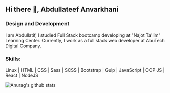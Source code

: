 ## Hi there 👋, Abdullateef Anvarkhani
### Design and Development
I am Abdullatif, I studied Full Stack bootcamp developing at "Najot Ta'lim" Learning Center. Currently, I work as a full stack web developer at AbuTech Digital Company.
 
### Skills:
Linux | HTML | CSS | Sass | SCSS | Bootstrap | Gulp | JavaScript | OOP JS | React | NodeJS

![Anurag's github stats](https://github-readme-stats.vercel.app/api?username=abdulatifkhan&show_icons=true&theme=algolia)
